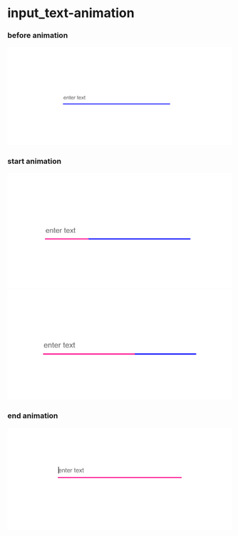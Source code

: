 # input_text-animation

### before animation  
<img src="images/input-before_animation.PNG" width="600">
  
  
### start animation  
<img src="images/input-start_animation1.PNG" width="600">
 
<img src="images/input-start_animation2.PNG" width="600">
  
  
### end animation  
<img src="images/input-end_animation.PNG" width="600">
